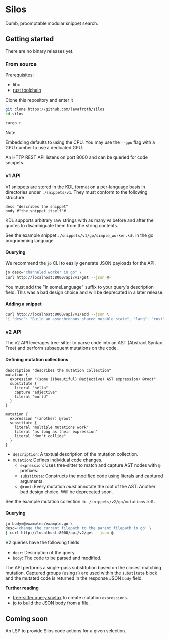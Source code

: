 # Silos

Dumb, proomptable modular snippet search.

## Getting started

There are no binary releases yet.

### From source

Prerequisites:

- libc
- [rust toolchain](https://rustup.rs)

Clone this repository and enter it

``` sh
git clone https://github.com/lavafroth/silos
cd silos
```

``` sh
cargo r
```

> [!NOTE]
>
> Embedding defaults to using the CPU. You may use the `--gpu` flag with a GPU number to use a dedicated GPU.

An HTTP REST API listens on port 8000 and can be queried for code snippets.

### v1 API

V1 snippets are stored in the KDL format on a per-language basis in directories under `./snippets/v1`. They must conform to the following structure

``` kdl
desc "describes the snippet"
body #"the snippet itself"#
```

KDL supports arbitrary raw strings with as many `#`s before and after the quotes to disambiguate them from the string contents.

See the example snippet `./snippets/v1/go/simple_worker.kdl` in the go programming language.

#### Querying

We recommend the `jo` CLI to easily generate JSON payloads for the API.

``` sh
jo desc="channeled worker in go" \
curl http://localhost:8000/api/v1/get --json @-
```

You must add the "in someLanguage" suffix to your query's description field. This was a bad design choice and will be deprecated in a later release.

#### Adding a snippet

``` sh
curl http://localhost:8000/api/v1/add --json \
'{ "desc": "Build an asynchronous shared mutable state", "lang": "rust", "body": "let object = Arc::new(Mutex::new(old));" }'
```

### v2 API

The v2 API leverages tree-sitter to parse code into an AST (Abstract Syntax Tree) and perform subsequent mutations on the code.

#### Defining mutation collections

``` kdl
description "describes the mutation collection"
mutation {
  expression "(some ((beautiful) @adjective) AST expression) @root"
  substitute {
    literal "hello"
    capture "adjective"
    literal "world"
  }
}

mutation {
  expression "(another) @root"
  substitute {
    literal "multiple mutations work"
    literal "as long as their expression"
    literal "don't collide"
  }
}
```

- `description`: A textual description of the mutation collection.
- `mutation`:  Defines individual code changes.
  - `expression`: Uses tree-sitter to match and capture AST nodes with `@` prefixes.
  - `substitute`:  Constructs the modified code using literals and captured arguments.
  - `@root`:  Every mutation *must* annotate the root of the AST. Another bad design choice. Will be deprecated soon.

See the example mutation collection in `./snippets/v2/go/mutations.kdl`.

#### Querying

``` sh
jo body=@examples/example.go \
desc='change the current filepath to the parent filepath in go' \
| curl http://localhost:8000/api/v2/get --json @-
```

V2 queries have the following fields

- `desc`: Description of the query.
- `body`:  The code to be parsed and modified.

The API performs a single-pass substitution based on the closest matching mutation. Captured groups (using `@`) are used within the `substitute` block and the mutated code is returned in the response JSON `body` field.

**Further reading**

- [tree-sitter query snytax](https://tree-sitter.github.io/tree-sitter/using-parsers/queries/1-syntax.html) to create mutation `expression`s.
- [jo](https://github.com/jpmens/jo) to build the JSON body from a file.

## Coming soon

An LSP to provide Silos code actions for a given selection.
